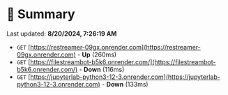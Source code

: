 # 📖 Summary
Last updated: **8/20/2024, 7:26:19 AM**

- `GET` [https://restreamer-09gx.onrender.com](https://restreamer-09gx.onrender.com) - **Up** (260ms)
- `GET` [https://filestreambot-b5k6.onrender.com/](https://filestreambot-b5k6.onrender.com/) - **Down** (116ms)
- `GET` [https://jupyterlab-python3-12-3.onrender.com](https://jupyterlab-python3-12-3.onrender.com) - **Down** (133ms)
